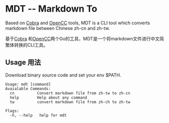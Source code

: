 # MDT -- Markdown To

Based on [Cobra](https://github.com/spf13/cobra) and [OpenCC](https://github.com/sgoby/opencc) tools, MDT is a CLI tool which converts markdown file between Chinese zh-cn and zh-tw.

基于[Cobra](https://github.com/spf13/cobra) 和[OpenCC](https://github.com/sgoby/opencc)两个Go的工具，MDT是一个将markdown文件进行中文简繁体转换的CLI工具。

## Usage 用法

Download binary source code and set your env $PATH.
```
Usage: mdt [command]
Avaialable Commands:  
  cn          Convert markdown file from zh-tw to zh-cn  
  help        Help about any command  
  tw          convert markdown file from zh-ch to zh-tw  

Flags:
  -h, --help   help for mdt
```